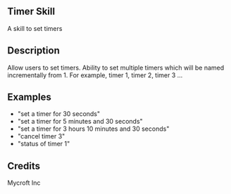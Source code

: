 ## Timer Skill
A skill to set timers

## Description 
Allow users to set timers. Ability to set multiple timers which will be named incrementally from 1. For example, timer 1, timer 2, timer 3 ...

## Examples 
* "set a timer for 30 seconds"
* "set a timer for 5 minutes and 30 seconds"
* "set a timer for 3 hours 10 minutes and 30 seconds"
* "cancel timer 3"
* "status of timer 1"

## Credits 
Mycroft Inc
